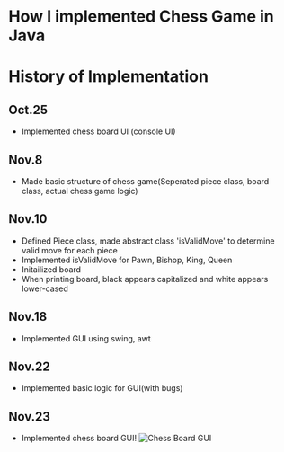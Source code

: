 # How I implemented Chess Game in Java

# History of Implementation
## Oct.25
- Implemented chess board UI (console UI)

## Nov.8
- Made basic structure of chess game(Seperated piece class, board class, actual chess game logic)

## Nov.10
- Defined Piece class, made abstract class 'isValidMove' to determine valid move for each piece
- Implemented isValidMove for Pawn, Bishop, King, Queen
- Initailized board
- When printing board, black appears capitalized and white appears lower-cased

## Nov.18
- Implemented GUI using swing, awt

## Nov.22
- Implemented basic logic for GUI(with bugs)

## Nov.23
- Implemented chess board GUI!
![Chess Board GUI](https://user-images.githubusercontent.com/61900235/143021550-0bdfda42-1364-4b2e-a237-921b9e54b87f.png)
